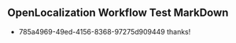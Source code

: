 ## OpenLocalization Workflow Test MarkDown
* 785a4969-49ed-4156-8368-97275d909449 
thanks!<!--HONumber=Mar16_HO2-->
